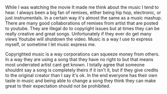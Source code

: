   While I was watching the movie It made me think about the music I tend to hear. I always been a big fan of remixes, either being hip hop,
electronic, or just instrumentals. In a certain way it's almost the same as a music mashup. There are many good collaborations of remixes 
from artist that are posted to youtube. They are illegal do to copyright issues but at times they can be really creative and great songs. 
Unfortunately if they ever do get many views Youtube will shutdown the video. Music is a way I use to express myself, or sometime I let 
music express me.

  Copyrighted music is a way corporations can squeeze money from others. In a way they are using a song that they have no right to but that 
means most underrated artist cant get known. I totally agree that  someone shouldnt say a song is completely theirs if it isn't it, but if
they give credits to the original creator than I say it's ok. In the end everyone has their own taste in music and being able to change a 
song they think they can make great to their expectation should not be prohibited.




